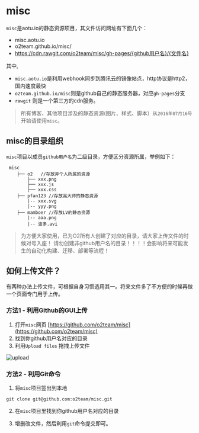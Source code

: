 # misc

`misc`是aotu.io的静态资源项目，其文件访问网址有下面几个：

- misc.aotu.io
- o2team.github.io/misc/
- https://cdn.rawgit.com/o2team/misc/gh-pages/{github用户名}/{文件名}


其中,

- `misc.aotu.io`是利用webhook同步到腾讯云的镜像站点，http协议是http2，国内速度最快
- `o2team.github.io/misc`则是github自己的静态服务器，对应`gh-pages`分支
- `rawgit` 则是一个第三方的cdn服务。

> 所有博客、其他项目涉及的静态资源(图片、样式、脚本）从`2016年07月16号`开始请使用`misc`。

## misc的目录组织

`misc`项目以成员`github用户名`为二级目录，方便区分资源所属，举例如下：

```
 misc
    ├── o2   //存放非个人所属的资源
        ├── xxx.png
        ├── xxx.js
        ├── xxx.css
    ├── pfan123 //存放高大师的静态资源
        |-- xxx.svg
        |-- yyy.png
    ├── mamboer //存放LV的静态资源
        |-- aaa.png
        |-- 波多.avi
```

> 为方便大家使用，已为O2所有人创建了对应的目录，请大家上传文件的时候对号入座！
> 请勿创建非github用户名的目录！！！！会影响将来可能发生的自动化构建、迁移、部署等流程！

## 如何上传文件？

有两种办法上传文件，可根据自身习惯选用其一。将来文件多了不方便的时候再做一个页面专门用于上传。

### 方法1 - 利用Github的GUI上传

1. 打开`misc`网页 [https://github.com/o2team/misc](https://github.com/o2team/misc)
2. 找到你github用户名对应的目录
3. 利用`Upload files` 拖拽上传文件

![upload](https://cdn.rawgit.com/o2team/misc/gh-pages/mamboer/Screen%20Shot%202016-07-16%20at%205.14.23%20PM.png)

### 方法2 - 利用Git命令

1. 将`misc`项目签出到本地

```
git clone git@github.com:o2team/misc.git
```

2. 在`misc`项目里找到你github用户名对应的目录

3. 增删改文件，然后利用`git`命令提交即可。

